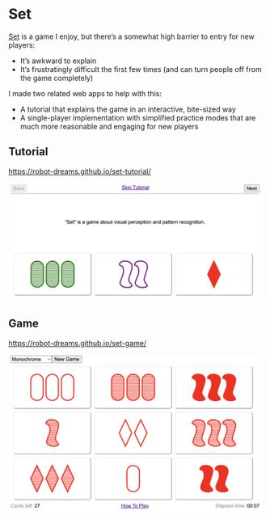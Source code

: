 # Set

[Set](https://en.wikipedia.org/wiki/Set_(card_game)) is a game I enjoy, but there’s a somewhat high barrier to entry for new players:

- It’s awkward to explain
- It’s frustratingly difficult the first few times (and can turn people off from the game completely)

I made two related web apps to help with this:

- A tutorial that explains the game in an interactive, bite-sized way
- A single-player implementation with simplified practice modes that are much more reasonable and engaging for new players

## Tutorial

https://robot-dreams.github.io/set-tutorial/

<img src="tutorial.png?raw=true" alt="Tutorial" width="600px" />

## Game

https://robot-dreams.github.io/set-game/

<img src="game.png?raw=true" alt="Game" width="600px" />
